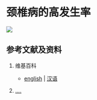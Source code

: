 # 颈椎病的高发生率

![](/images/理解手机时代人类学习和工作面临的困境/颈椎病的高发生率/1a1.jpg)

## 参考文献及资料

1. 维基百科
	- [english](.....) | [汉语](...)

2. [....](https://web.archive.org/web/20120520061156/http://www.sitance.com/cause/index.php) 


